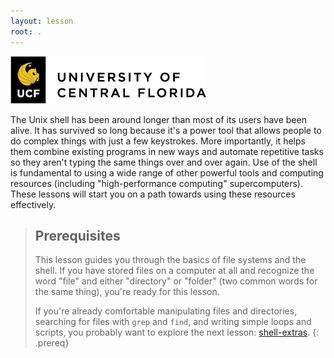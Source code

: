 ```yaml
---
layout: lesson
root: .
---
```


<!---![Logo](img/TabLockup_horizontal_KGrgb_300ppi.png)--->
![Logo](img/TabLockup_horizontal_KGrgb_72ppi.png)


The Unix shell has been around longer than most of its users have been alive.
It has survived so long because it's a power tool
that allows people to do complex things with just a few keystrokes.
More importantly,
it helps them combine existing programs in new ways
and automate repetitive tasks
so they aren't typing the same things over and over again.
Use of the shell is fundamental to using a wide range of other powerful tools
and computing resources (including "high-performance computing" supercomputers).
These lessons will start you on a path towards using these resources effectively.

> ## Prerequisites
>
> This lesson guides you through the basics of file systems and the
> shell.  If you have stored files on a computer at all and recognize
> the word "file" and either "directory" or "folder" (two common words
> for the same thing), you're ready for this lesson.
>
> If you're already comfortable manipulating files and directories,
> searching for files with `grep` and `find`, and writing simple loops
> and scripts, you probably want to explore the next lesson: [shell-extras](https://carpentries-incubator.github.io/shell-extras/).
{: .prereq}

